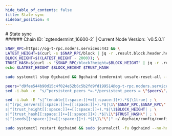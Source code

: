 ```yaml
---
hide_table_of_contents: false
title: State sync
sidebar_position: 4
---
```


<div class="h1-with-icon icon-og">
# State sync
</div>
###### Chain ID: `zgtendermint_16600-2` | Current Node Version: `v0.5.0.1`

```bash
SNAP_RPC=https://og-t-rpc.noders.services:443 && \
LATEST_HEIGHT=$(curl -s $SNAP_RPC/block | jq -r .result.block.header.height); \
BLOCK_HEIGHT=$((LATEST_HEIGHT - 2000)); \
TRUST_HASH=$(curl -s "$SNAP_RPC/block?height=$BLOCK_HEIGHT" | jq -r .result.block_id.hash) && \
echo $LATEST_HEIGHT $BLOCK_HEIGHT $TRUST_HASH
```
```bash
sudo systemctl stop 0gchaind && 0gchaind tendermint unsafe-reset-all --home ~/.0gchain --keep-addr-book
```
```bash
peers="d9fee544b90d15c4f024e52b6c5b2fd9fd199514@og-t-rpc.noders.services:23856"
sed -i.bak -e  "s/^persistent_peers *=.*/persistent_peers = \"$peers\"/" ~/.0gchain/config/config.toml
```
```bash
sed -i.bak -E "s|^(enable[[:space:]]+=[[:space:]]+).*$|\1true| ; \
s|^(rpc_servers[[:space:]]+=[[:space:]]+).*$|\1\"$SNAP_RPC,$SNAP_RPC\"| ; \
s|^(trust_height[[:space:]]+=[[:space:]]+).*$|\1$BLOCK_HEIGHT| ; \
s|^(trust_hash[[:space:]]+=[[:space:]]+).*$|\1\"$TRUST_HASH\"| ; \
s|^(seeds[[:space:]]+=[[:space:]]+).*$|\1\"\"|" ~/.0gchain/config/config.toml
```
```bash
sudo systemctl restart 0gchaind && sudo journalctl -fu 0gchaind --no-hostname -o cat
```